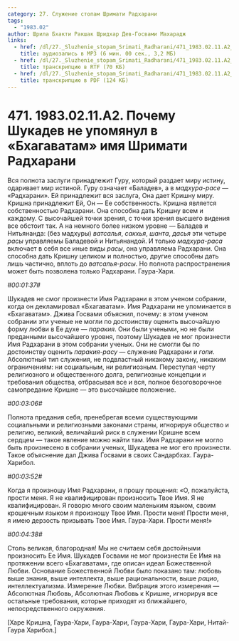 ```yaml
---
category: 27. Служение стопам Шримати Радхарани
tags:
  - "1983.02"
author: Шрила Бхакти Ракшак Шридхар Дев-Госвами Махарадж
links:
  - href: /dl/27._Sluzhenie_stopam_Srimati_Radharani/471_1983.02.11.A2_SridharMj_Pochemu_Sukadev_ne_upomyanul_v_Bhagavatam_imya_Srimati_Radharani.mp3
    title: аудиозапись в MP3 (6 мин. 00 сек., 3,2 МБ)
  - href: /dl/27._Sluzhenie_stopam_Srimati_Radharani/471_1983.02.11.A2_SridharMj_Pochemu_Sukadev_ne_upomyanul_v_Bhagavatam_imya_Srimati_Radharani.rtf
    title: транскрипцию в RTF (70 КБ)
  - href: /dl/27._Sluzhenie_stopam_Srimati_Radharani/471_1983.02.11.A2_SridharMj_Pochemu_Sukadev_ne_upomyanul_v_Bhagavatam_imya_Srimati_Radharani.pdf
    title: транскрипцию в PDF (124 КБ)
---
```


# 471. 1983.02.11.A2. Почему Шукадев не упомянул в «Бхагаватам» имя Шримати Радхарани

Вся полнота заслуги принадлежит Гуру, который раздает миру истину, одаривает мир истиной. Гуру означает «Баладев», а в *мадхура-расе* — «Радхарани». Ей принадлежит вся заслуга, Она дает Кришну миру. Кришна принадлежит Ей, Он — Ее собственность. Кришна является собственностью Радхарани. Она способна дать Кришну всем и каждому. С высочайшей точки зрения, с точки зрения высшего видения все обстоит так. А на немного более низком уровне — Баладев и Нитьянанда: (без мадхуры) *ватсалья*, *сакхья*, *шанта*, *дасья* эти четыре *расы* управляемы Баладевой и Нитьянандой. И только *мадхура-раса* включает в себя все иные виды *расы*, она управляема Радхарани. Она способна дать Кришну целиком и полностью, другие способны дать лишь частично, вплоть до *ватсалья-расы*. Но полнота распространения может быть позволена только Радхарани. Гаура-Хари.

*#00:01:37#*

Шукадев не смог произнести Имя Радхарани в этом ученом собрании, когда он декламировал «Бхагаватам». Имя Радхарани не упоминается в «Бхагаватам». Джива Госвами объяснил, почему: в этом ученом собрании эти ученые не могли по достоинству оценить высочайшую форму любви в Ее духе — *паракия*. Они были учеными, но не были преданными высочайшего уровня, поэтому Шукадев не мог произнести Имя Радхарани в этом собрании ученых. Они не смогли бы по достоинству оценить *паракия-расу* — служение Радхарани и *гопи*. Абсолютный тип служения, не подвластный никакому закону, никаким ограничениям: ни социальным, ни религиозным. Переступая черту религиозного и общественного долга, религиозные концепции и требования общества, отбрасывая все и вся, полное безоговорочное самопредание Кришне — это высочайшее положение.

*#00:03:06#*

Полнота предания себя, пренебрегая всеми существующими социальными и религиозными законами страны, игнорируя общество и религию, великий, величайший риск в служении Кришне всем сердцем — такое явление можно найти там. Имя Радхарани не могло быть произнесено в собрании ученых, Шукадева не мог его произнести. Такое объяснение дал Джива Госвами в своих Сандарбхах. Гаура-Харибол.

*#00:03:52#*

Когда я произношу Имя Радхарани, я прошу прощения: «О, пожалуйста, прости меня. Я не квалифицирован произносить Твое Имя. Я не квалифицирован. Я говорю много своим маленьким языком, своим крошечным языком я произношу Твое Имя. Прости меня! Прости меня, я имею дерзость призывать Твое Имя. Гаура-Хари. Прости меня!»

*#00:04:38#*

Столь великая, благородная! Мы не считаем себя достойными произносить Ее Имя. Шукадев Госвами не мог произнести Ее Имя на протяжении всего «Бхагаватам», где описан идеал Божественной Любви. Основание Божественной Любви было показано там: любовь выше знания, выше интеллекта, выше рациональности, выше *рацио*, интеллектуализма. Измерение Любви. Вибрация этого измерения — Абсолютная Любовь, Абсолютная Любовь к Кришне, игнорируя все остальные требования, которые приходят из ближайшего, непосредственного окружения.

[Харе Кришна, Гаура-Хари, Гаура-Хари, Гаура-Хари, Гаура-Хари, Нитай-Гаура Харибол.]

